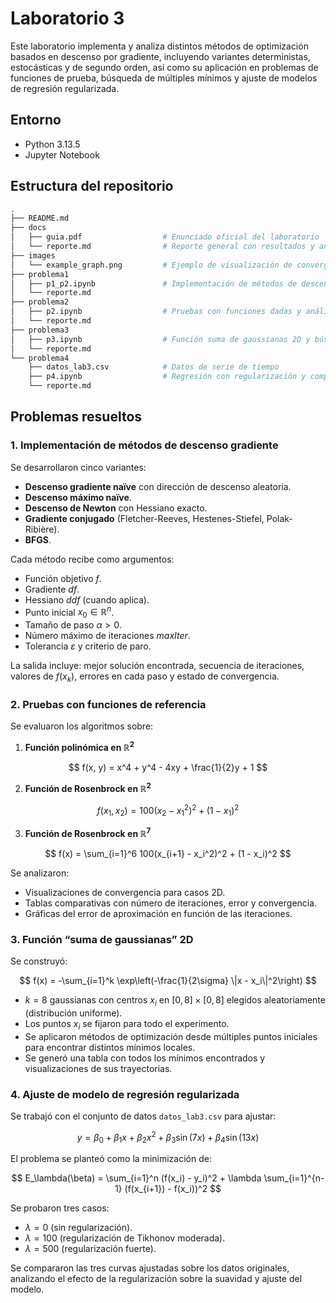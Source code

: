 # Laboratorio 3

Este laboratorio implementa y analiza distintos métodos de optimización basados en descenso por gradiente, incluyendo variantes deterministas, estocásticas y de segundo orden, así como su aplicación en problemas de funciones de prueba, búsqueda de múltiples mínimos y ajuste de modelos de regresión regularizada.

## Entorno

- Python 3.13.5
- Jupyter Notebook

## Estructura del repositorio

```bash
.
├── README.md
├── docs
│   ├── guia.pdf                  # Enunciado oficial del laboratorio
│   └── reporte.md                # Reporte general con resultados y análisis
├── images
│   └── example_graph.png         # Ejemplo de visualización de convergencia
├── problema1
│   ├── p1_p2.ipynb               # Implementación de métodos de descenso gradiente
│   └── reporte.md
├── problema2
│   ├── p2.ipynb                  # Pruebas con funciones dadas y análisis comparativo
│   └── reporte.md
├── problema3
│   ├── p3.ipynb                  # Función suma de gaussianas 2D y búsqueda de mínimos
│   └── reporte.md
└── problema4
    ├── datos_lab3.csv            # Datos de serie de tiempo
    ├── p4.ipynb                  # Regresión con regularización y comparación
    └── reporte.md
```

## Problemas resueltos

### 1. Implementación de métodos de descenso gradiente

Se desarrollaron cinco variantes:

- **Descenso gradiente naïve** con dirección de descenso aleatoria.
- **Descenso máximo naïve**.
- **Descenso de Newton** con Hessiano exacto.
- **Gradiente conjugado** (Fletcher-Reeves, Hestenes-Stiefel, Polak-Ribière).
- **BFGS**.

Cada método recibe como argumentos:

- Función objetivo $f$.
- Gradiente $df$.
- Hessiano $ddf$ (cuando aplica).
- Punto inicial $x_0 \in \mathbb{R}^n$.
- Tamaño de paso $\alpha > 0$.
- Número máximo de iteraciones $maxIter$.
- Tolerancia $\varepsilon$ y criterio de paro.

La salida incluye: mejor solución encontrada, secuencia de iteraciones, valores de $f(x_k)$, errores en cada paso y estado de convergencia.

### 2. Pruebas con funciones de referencia

Se evaluaron los algoritmos sobre:

1. **Función polinómica en $\mathbb{R}^2$**

$$
f(x, y) = x^4 + y^4 - 4xy + \frac{1}{2}y + 1
$$

2. **Función de Rosenbrock en $\mathbb{R}^2$**

$$
f(x_1, x_2) = 100(x_2 - x_1^2)^2 + (1 - x_1)^2
$$

3. **Función de Rosenbrock en $\mathbb{R}^7$**

$$
f(x) = \sum_{i=1}^6 100(x_{i+1} - x_i^2)^2 + (1 - x_i)^2
$$

Se analizaron:

- Visualizaciones de convergencia para casos 2D.
- Tablas comparativas con número de iteraciones, error y convergencia.
- Gráficas del error de aproximación en función de las iteraciones.

### 3. Función “suma de gaussianas” 2D

Se construyó:

$$
f(x) = -\sum_{i=1}^k \exp\left(-\frac{1}{2\sigma} \|x - x_i\|^2\right)
$$

- $k = 8$ gaussianas con centros $x_i$ en $[0,8] \times [0,8]$ elegidos aleatoriamente (distribución uniforme).
- Los puntos $x_i$ se fijaron para todo el experimento.
- Se aplicaron métodos de optimización desde múltiples puntos iniciales para encontrar distintos mínimos locales.
- Se generó una tabla con todos los mínimos encontrados y visualizaciones de sus trayectorias.

### 4. Ajuste de modelo de regresión regularizada

Se trabajó con el conjunto de datos `datos_lab3.csv` para ajustar:

$$
y = \beta_0 + \beta_1 x + \beta_2 x^2 + \beta_3 \sin(7x) + \beta_4 \sin(13x)
$$

El problema se planteó como la minimización de:

$$
E_\lambda(\beta) = \sum_{i=1}^n (f(x_i) - y_i)^2 + \lambda \sum_{i=1}^{n-1} (f(x_{i+1}) - f(x_i))^2
$$

Se probaron tres casos:

- $\lambda = 0$ (sin regularización).
- $\lambda = 100$ (regularización de Tikhonov moderada).
- $\lambda = 500$ (regularización fuerte).

Se compararon las tres curvas ajustadas sobre los datos originales, analizando el efecto de la regularización sobre la suavidad y ajuste del modelo.
